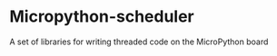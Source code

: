 Micropython-scheduler
=====================

A set of libraries for writing threaded code on the MicroPython board
